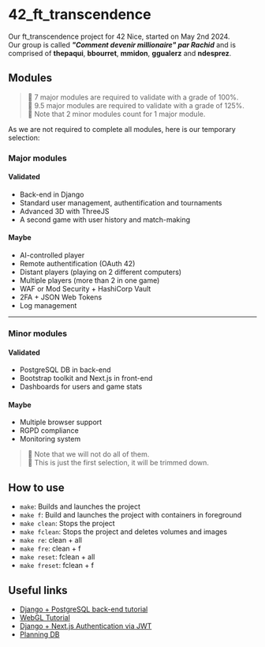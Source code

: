 # 42_ft_transcendence
Our ft_transcendence project for 42 Nice, started on May 2nd 2024.  
Our group is called ***"Comment devenir millionaire" par Rachid*** and is comprised of **thepaqui**, **bbourret**, **mmidon**, **ggualerz** and **ndesprez**.

## Modules

> 📝 7 major modules are required to validate with a grade of 100%.  
> 📝 9.5 major modules are required to validate with a grade of 125%.  
> 📝 Note that 2 minor modules count for 1 major module.  

As we are not required to complete all modules, here is our temporary selection:
### Major modules
#### Validated
- Back-end in Django
- Standard user management, authentification and tournaments
- Advanced 3D with ThreeJS
- A second game with user history and match-making
#### Maybe
- AI-controlled player
- Remote authentification (OAuth 42)
- Distant players (playing on 2 different computers)
- Multiple players (more than 2 in one game)
- WAF or Mod Security + HashiCorp Vault
- 2FA + JSON Web Tokens
- Log management
---
### Minor modules
#### Validated
- PostgreSQL DB in back-end
- Bootstrap toolkit and Next.js in front-end
- Dashboards for users and game stats
#### Maybe
- Multiple browser support
- RGPD compliance
- Monitoring system

> 📝 Note that we will not do all of them.  
> 📝 This is just the first selection, it will be trimmed down.  

## How to use

- `make`: Builds and launches the project
- `make f`: Build and launches the project with containers in foreground
- `make clean`: Stops the project
- `make fclean`: Stops the project and deletes volumes and images
- `make re`: clean + all
- `make fre`: clean + f
- `make reset`: fclean + all
- `make freset`: fclean + f

## Useful links

- [Django + PostgreSQL back-end tutorial](https://www.w3schools.com/django/)
- [WebGL Tutorial](https://webglfundamentals.org/webgl/lessons/fr/)
- [Django + Next.js Authentication via JWT](https://youtu.be/2pZmxh8Tf78?si=jPOXNSQpZQVSJl1u)
- [Planning DB](https://app.diagrams.net/)
